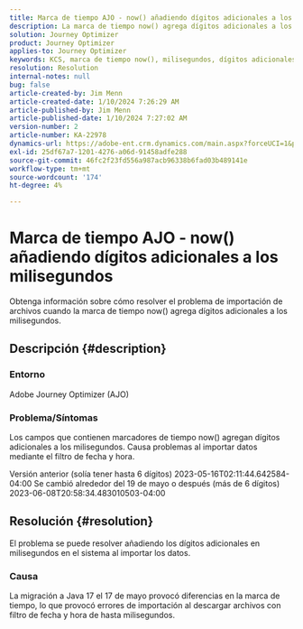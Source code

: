 ```yaml
---
title: Marca de tiempo AJO - now() añadiendo dígitos adicionales a los milisegundos
description: La marca de tiempo now() agrega dígitos adicionales a los milisegundos, lo que provoca errores de importación.
solution: Journey Optimizer
product: Journey Optimizer
applies-to: Journey Optimizer
keywords: KCS, marca de tiempo now(), milisegundos, dígitos adicionales, AJO, error de importación, Adobe Journey Optimizer, Java 17
resolution: Resolution
internal-notes: null
bug: false
article-created-by: Jim Menn
article-created-date: 1/10/2024 7:26:29 AM
article-published-by: Jim Menn
article-published-date: 1/10/2024 7:27:02 AM
version-number: 2
article-number: KA-22978
dynamics-url: https://adobe-ent.crm.dynamics.com/main.aspx?forceUCI=1&pagetype=entityrecord&etn=knowledgearticle&id=86db618c-89af-ee11-a569-6045bd006268
exl-id: 25df67a7-1201-4276-a06d-91458adfe288
source-git-commit: 46fc2f23fd556a987acb96338b6fad03b489141e
workflow-type: tm+mt
source-wordcount: '174'
ht-degree: 4%

---
```


# Marca de tiempo AJO - now() añadiendo dígitos adicionales a los milisegundos


Obtenga información sobre cómo resolver el problema de importación de archivos cuando la marca de tiempo now() agrega dígitos adicionales a los milisegundos.

## Descripción {#description}


### Entorno

Adobe Journey Optimizer (AJO)

### Problema/Síntomas

Los campos que contienen marcadores de tiempo now() agregan dígitos adicionales a los milisegundos. Causa problemas al importar datos mediante el filtro de fecha y hora.

Versión anterior (solía tener hasta 6 dígitos) 2023-05-16T02:11:44.642584-04:00 Se cambió alrededor del 19 de mayo o después (más de 6 dígitos) 2023-06-08T20:58:34.483010503-04:00


## Resolución {#resolution}


El problema se puede resolver añadiendo los dígitos adicionales en milisegundos en el sistema al importar los datos.

### Causa

La migración a Java 17 el 17 de mayo provocó diferencias en la marca de tiempo, lo que provocó errores de importación al descargar archivos con filtro de fecha y hora de hasta milisegundos.
